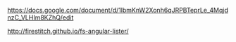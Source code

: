https://docs.google.com/document/d/1lbmKnW2Xonh6qJRPBTeprLe_4MqjdnzC_VLHIm8KZhQ/edit


http://firestitch.github.io/fs-angular-lister/

